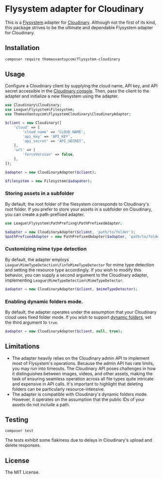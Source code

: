# Flysystem adapter for Cloudinary

This is a [Flysystem](https://flysystem.thephpleague.com/docs/) adapter for [Cloudinary](https://cloudinary.com/). Although not the first of its kind, this package strives to be the ultimate and dependable Flysystem adapter for Cloudinary.

## Installation

```bash
composer require thomasvantuycom/flysystem-cloudinary
```

## Usage

Configure a Cloudinary client by supplying the cloud name, API key, and API secret accessible in the [Cloudinary console](https://console.cloudinary.com/pm/getting-started/). Then, pass the client to the adapter and initialize a new filesystem using the adapter.

```php
use Cloudinary\Cloudinary;
use League\Flysystem\Filesystem;
use ThomasVantuycom\FlysystemCloudinary\CloudinaryAdapter;

$client = new Cloudinary([
    'cloud' => [
        'cloud_name' => 'CLOUD_NAME',
        'api_key' => 'API_KEY',
        'api_secret' => 'API_SECRET',
    ],
    'url' => [
        'forceVersion' => false,
    ],
]);

$adapter = new CloudinaryAdapter($client);

$filesystem = new Filesystem($adapater);
```

### Storing assets in a subfolder

By default, the root folder of the filesystem corresponds to Cloudinary's root folder. If you prefer to store your assets in a subfolder on Cloudinary, you can create a path-prefixed adapter.

```php
use League\Flysystem\PathPrefixng\PathPrefixedAdapter;

$adapter = new CloudinaryAdapter($client, 'path/to/folder');
$pathPrefixedAdapter = new PathPrefixedAdapter($adapter, 'path/to/folder');
```

### Customizing mime type detection

By default, the adapter employs `League\MimeTypeDetection\FinfoMimeTypeDetector` for mime type detection and setting the resource type accordingly. If you wish to modify this behavior, you can supply a second argument to the Cloudinary adapter, implementing `League\MimeTypeDetection\MimeTypeDetector`.

```php
$adapter = new CloudinaryAdapter($client, $mimeTypeDetector);
```

### Enabling dynamic folders mode.

By default, the adapter operates under the assumption that your Cloudinary cloud uses fixed folder mode. If you wish to support [dynamic folders](https://cloudinary.com/documentation/dynamic_folders), set the third argument to `true`.

```php
$adapter = new CloudinaryAdapter($client, null, true);
```

## Limitations

- The adapter heavily relies on the Cloudinary admin API to implement most of Flysystem's operations. Because the admin API has rate limits, you may run into timeouts. The Cloudinary API poses challenges in how it distinguishes between images, videos, and other assets, making the task of ensuring seamless operation across all file types quite intricate and expensive in API calls. It's important to highlight that deleting folders can be particularly resource-intensive.
- The adapter is compatible with Cloudinary's dynamic folders mode. However, it operates on the assumption that the public IDs of your assets do not include a path.

## Testing

```bash
composer test
```

The tests exhibit some flakiness due to delays in Cloudinary's upload and delete responses.

## License

The MIT License.
